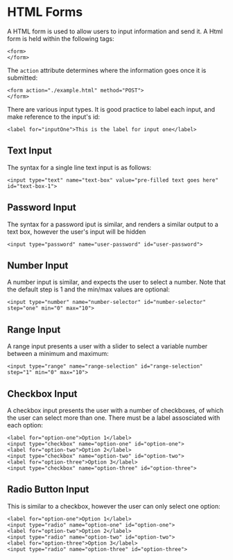 # HTML Forms

 A HTML form is used to allow users to input information and send it. A Html form is held within the following tags:
 ```
 <form>
 </form>
 ```
 
The `action` attribute determines where the information goes once it is submitted:
```
<form action="./example.html" method="POST">
</form>
```

There are various input types. It is good practice to label each input, and make reference to the input's id:
```
<label for="inputOne">This is the label for input one</label>
```

## Text Input

The syntax for a single line text input is as follows:
```
<input type="text" name="text-box" value="pre-filled text goes here" id="text-box-1">
```

## Password Input
The syntax for a password iput is similar, and renders a similar output to a text box, however the user's input will be hidden
```
<input type="password" name="user-password" id="user-password">
```

## Number Input
A number input is similar, and expects the user to select a number. Note that the default step is 1 and the min/max values are optional:
```
<input type="number" name="number-selector" id="number-selector" step="one" min="0" max="10">
```
## Range Input
A range input presents a user with a slider to select a variable number between a minimum and maximum:
```
<input type="range" name="range-selection" id="range-selection" step="1" min="0" max="10">
```

## Checkbox Input
A checkbox input presents the user with a number of checkboxes, of which the user can select more than one. There must be a label assosciated with each option:
```
<label for="option-one">Option 1</label>
<input type="checkbox" name="option-one" id="option-one">
<label for="option-two">Option 2</label>
<input type="checkbox" name="option-two" id="option-two">
<label for="option-three">Option 3</label>
<input type="checkbox" name="option-three" id="option-three">
```
## Radio Button Input
This is similar to a checkbox, however the user can only select one option:
```
<label for="option-one">Option 1</label>
<input type="radio" name="option-one" id="option-one">
<label for="option-two">Option 2</label>
<input type="radio" name="option-two" id="option-two">
<label for="option-three">Option 3</label>
<input type="radio" name="option-three" id="option-three">
```
